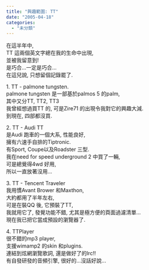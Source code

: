 ```yaml
---
title: "興趣範圍: TT"
date: "2005-04-18"
categories: 
  - "未分類"
---
```


在這半年中,  
TT 這兩個英文字總在我的生命中出現,  
並被我留意到!  
是巧合...一定是巧合...  
在這兒說, 只想留個記錄罷了.

1\. TT - palmone tungsten.  
palmone tungsten 是一部基於palmos 5 的palm,  
其中又分TT, TT2, TT3  
我曾經想過買TT 的, 可是Zire71 的出現令我對它的興趣大減.  
到現在, 四部都沒買.

2\. TT - Audi TT  
是Audi 跑車的一個大系, 性能良好,  
擁有六速手自排的Tiptronic.  
有Sport, Coupe以及Roadster 三型.  
我在need for speed underground 2 中買了一輛,  
可是總覺得4wd 好用,  
所以一直放著沒用...

3\. TT - Tencent Traveler  
我用慣Avant Brower 和Maxthon,  
大約都用了半年左右,  
可是在裝QQ 後, 它預裝了TT,  
我就用它了, 發覺功能不錯, 尤其是極方便的頁面過濾清單...  
現在我已把它當成預設的瀏覽器了.

4\. TTPlayer  
很不錯的mp3 player,  
支援wimamp2 的skin 和plugins.  
連結到炫網瀏覽歌詞, 還是做好了的lrc!!  
有自發研發的音頻引擎, 很好的...沒話好說...
